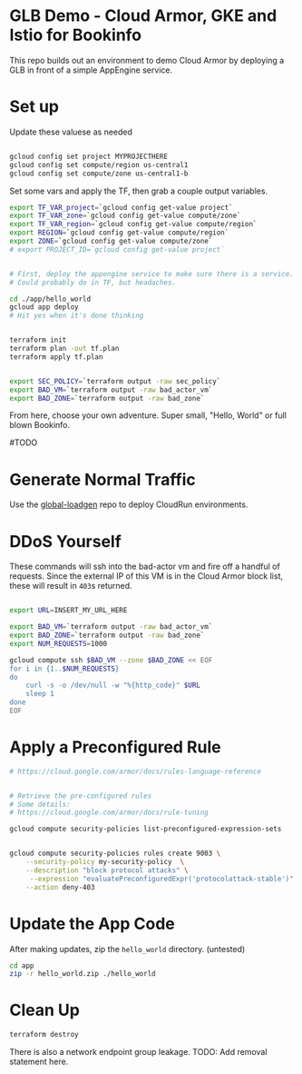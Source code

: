 # GLB Demo - Cloud Armor, GKE and Istio for Bookinfo

This repo builds out an environment to demo Cloud Armor by deploying a GLB in front of a simple AppEngine service. 


# Set up

Update these valuese as needed
```bash

gcloud config set project MYPROJECTHERE
gcloud config set compute/region us-central1
gcloud config set compute/zone us-central1-b

```

Set some vars and apply the TF, then grab a couple output variables.

```bash
export TF_VAR_project=`gcloud config get-value project`
export TF_VAR_zone=`gcloud config get-value compute/zone`
export TF_VAR_region=`gcloud config get-value compute/region`
export REGION=`gcloud config get-value compute/region`
export ZONE=`gcloud config get-value compute/zone`
# export PROJECT_ID=`gcloud config get-value project`


# First, deploy the appengine service to make sure there is a service. 
# Could probably do in TF, but headaches. 

cd ./app/hello_world
gcloud app deploy
# Hit yes when it's done thinking


terraform init
terraform plan -out tf.plan 
terraform apply tf.plan


export SEC_POLICY=`terraform output -raw sec_policy`
export BAD_VM=`terraform output -raw bad_actor_vm`
export BAD_ZONE=`terraform output -raw bad_zone`
```

From here, choose your own adventure. Super small, "Hello, World" or full blown Bookinfo. 


#TODO


# Generate Normal Traffic

Use the [global-loadgen](https://github.com/sadasystems/global-loadgen) repo to deploy CloudRun environments. 


# DDoS Yourself
These commands will ssh into the bad-actor vm and fire off a handful of requests. Since the external IP of this VM is in the Cloud Armor block list, these will result in `403`s returned.

```bash

export URL=INSERT_MY_URL_HERE

export BAD_VM=`terraform output -raw bad_actor_vm`
export BAD_ZONE=`terraform output -raw bad_zone`
export NUM_REQUESTS=1000

gcloud compute ssh $BAD_VM --zone $BAD_ZONE << EOF
for i in {1..$NUM_REQUESTS}
do 
    curl -s -o /dev/null -w "%{http_code}" $URL
    sleep 1 
done
EOF

```



# Apply a Preconfigured Rule

```bash
# https://cloud.google.com/armor/docs/rules-language-reference


# Retrieve the pre-configured rules
# Some details: 
# https://cloud.google.com/armor/docs/rule-tuning

gcloud compute security-policies list-preconfigured-expression-sets


gcloud compute security-policies rules create 9003 \
    --security-policy my-security-policy  \
    --description "block protocol attacks" \
     --expression "evaluatePreconfiguredExpr('protocolattack-stable')" \
    --action deny-403

```



# Update the App Code

After making updates, zip the `hello_world` directory. 
(untested)
```bash
cd app
zip -r hello_world.zip ./hello_world

```

# Clean Up

```bash
terraform destroy

```

There is also a network endpoint group leakage. TODO: Add removal statement here. 
